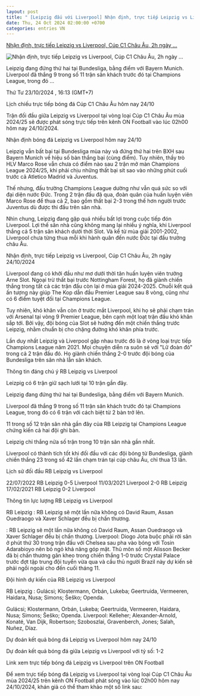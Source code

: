 ```yaml
---
layout: post
title: " [Leipzig đấu với Liverpool] Nhận định, trực tiếp Leipzig vs Liverpool, Cúp C1 Châu Âu, 2h ngày ..."
date: Thu, 24 Oct 2024 02:00:00 +0700
categories: entries VN
---
```

[Nhận định, trực tiếp Leipzig vs Liverpool, Cúp C1 Châu Âu, 2h ngày ...](https://nongnghiep.vn/nhan-dinh-truc-tiep-leipzig-vs-liverpool-cup-c1-chau-au-2h-ngay-24-10-2024-d405916.html)

![Nhận định, trực tiếp Leipzig vs Liverpool, Cúp C1 Châu Âu, 2h ngày ...](https://t.ex-cdn.com/nongnghiep.vn/560w/files/content/2024/10/23/nhan-dinh-truc-tiep-leipzig-vs-liverpool-02h00-ngay-24-10-142808_293-161309.jpg)

Leipzig đang đứng thứ hai tại Bundesliga, bằng điểm với Bayern Munich. Liverpool đã thắng 9 trong số 11 trận sân khách trước đó tại Champions League, trong đó ...

Thứ Tư 23/10/2024 , 16:13 (GMT+7)

Lịch chiếu trực tiếp bóng đá Cúp C1 Châu Âu hôm nay 24/10

Trận đối đầu giữa Leipzig vs Liverpool tại vòng loại Cúp C1 Châu Âu mùa 2024/25 sẽ được phát sóng trực tiếp trên kênh ON Football vào lúc 02h00 hôm nay 24/10/2024.

Nhận định bóng đá Leipzig vs Liverpool hôm nay 24/10

Leipzig vẫn bất bại tại Bundesliga mùa này và đứng thứ hai trên BXH sau Bayern Munich về hiệu số bàn thắng bại (cùng điểm). Tuy nhiên, thầy trò HLV Marco Rose vẫn chưa có điểm nào sau 2 trận mở màn Champions League 2024/25, khi phải chịu những thất bại sít sao vào những phút cuối trước cả Atletico Madrid và Juventus.

Thế nhưng, đấu trường Champions League dường như vẫn quá sức so với đại diện nước Đức. Trong 2 trận đấu đã qua, đoàn quân của huấn luyện viên Marco Rose để thua cả 2, bao gồm thất bại 2-3 trong thế hơn người trước Juventus dù được thi đấu trên sân nhà.

Nhìn chung, Leipzig đang gặp quá nhiều bất lợi trong cuộc tiếp đón Liverpool. Lợi thế sân nhà cũng không mang lại nhiều ý nghĩa, khi Liverpool thắng cả 5 trận sân khách dưới thời Slot. Và kể từ mùa giải 2001-2002, Liverpool chưa từng thua mỗi khi hành quân đến nước Đức tại đấu trường châu Âu.

Nhận định, trực tiếp Leipzig vs Liverpool, Cúp C1 Châu Âu, 2h ngày 24/10/2024

Liverpool đang có khởi đầu như mơ dưới thời tân huấn luyện viên trưởng Arne Slot. Ngoại trừ thất bại trước Nottingham Forest, họ đã giành chiến thắng trong tất cả các trận đấu còn lại ở mùa giải 2024-2025. Chuỗi kết quả ấn tượng này giúp The Kop dẫn đầu Premier League sau 8 vòng, cũng như có 6 điểm tuyệt đối tại Champions League.

Tuy nhiên, khó khăn vẫn còn ở trước mắt Liverpool, khi họ sẽ phải chạm trán với Arsenal tại vòng 9 Premier League, bên cạnh một loạt trận đấu khó khăn sắp tới. Bởi vậy, đội bóng của Slot sẽ hướng đến một chiến thắng trước Leipzig, nhằm chuẩn bị cho chặng đường khó khăn phía trước.

Lần duy nhất Leipzig và Liverpool gặp nhau trước đó là ở vòng loại trực tiếp Champions League năm 2021. Mọi chuyện diễn ra suôn sẻ với "Lữ đoàn đỏ" trong cả 2 trận đấu đó. Họ giành chiến thắng 2-0 trước đội bóng của Bundesliga trên sân nhà lẫn sân khách.

Thông tin đáng chú ý RB Leipzig vs Liverpool

Leizpig có 6 trận giữ sạch lưới tại 10 trận gần đây.

Leipzig đang đứng thứ hai tại Bundesliga, bằng điểm với Bayern Munich.

Liverpool đã thắng 9 trong số 11 trận sân khách trước đó tại Champions League, trong đó có 6 trận với cách biệt từ 2 bàn trở lên.

11 trong số 12 trận sân nhà gần đây của RB Leipzig tại Champions League chứng kiến ​​cả hai đội ghi bàn.

Leipzig chỉ thắng nửa số trận trong 10 trận sân nhà gần nhất.

Liverpool có thành tích tốt khi đối đầu với các đội bóng từ Bundesliga, giành chiến thắng 23 trong số 42 lần chạm trán tại cúp châu Âu, chỉ thua 13 lần.

Lịch sử đối đầu RB Leipzig vs Liverpool

22/07/2022 RB Leipzig 0-5 Liverpool 11/03/2021 Liverpool 2-0 RB Leipzig 17/02/2021 RB Leipzig 0-2 Liverpool

Thông tin lực lượng RB Leipzig vs Liverpool

RB Leipzig : RB Leipzig sẽ một lần nữa không có David Raum, Assan Ouedraogo và Xaver Schlager đều bị chấn thương.

: RB Leipzig sẽ một lần nữa không có David Raum, Assan Ouedraogo và Xaver Schlager đều bị chấn thương. Liverpool: Diogo Jota buộc phải rời sân ở phút thứ 30 trong trận đấu với Chelsea sau pha vào bóng với Tosin Adarabioyo nên bỏ ngỏ khả năng góp mặt. Thủ môn số một Alisson Becker đã bị chấn thương gân kheo trong chiến thắng 1-0 trước Crystal Palace trước đợt tập trung đội tuyển vừa qua và cầu thủ người Brazil này dự kiến ​​sẽ phải ngồi ngoài cho đến cuối tháng 11.

Đội hình dự kiến của RB Leipzig vs Liverpool

RB Leipzig : Gulácsi; Klostermann, Orbán, Lukeba; Geertruida, Vermeeren, Haidara, Nusa; Simons; Šeško; Openda.

Gulácsi; Klostermann, Orbán, Lukeba; Geertruida, Vermeeren, Haidara, Nusa; Simons; Šeško; Openda. Liverpool: Kelleher; Alexander-Arnold, Konaté, Van Dijk, Robertson; Szoboszlai, Gravenberch, Jones; Salah, Nuñez, Díaz.

Dự đoán kết quả bóng đá Leipzig vs Liverpool hôm nay 24/10

Dự đoán kết quả bóng đá giữa Leipzig vs Liverpool với tỷ số: 1-2

Link xem trực tiếp bóng đá Leipzig vs Liverpool trên ON Football

Để xem trực tiếp bóng đá Leipzig vs Liverpool tại vòng loại Cúp C1 Châu Âu mùa 2024/25 trên kênh ON Football phát sóng vào lúc 02h00 hôm nay 24/10/2024, khán giả có thể tham khảo một số link sau:

